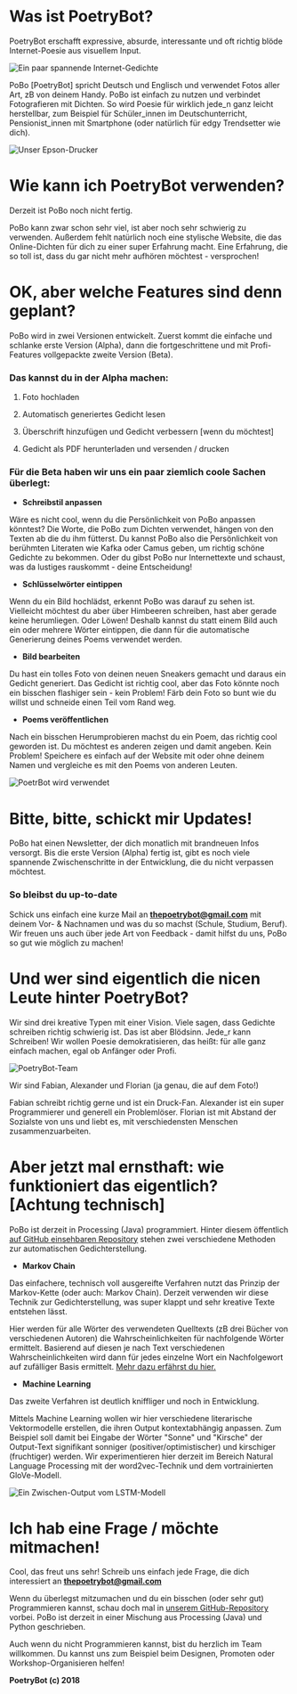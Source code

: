 ﻿# Was ist PoetryBot?

PoetryBot erschafft expressive, absurde, interessante und oft richtig blöde Internet-Poesie aus visuellem Input.

![Ein paar spannende Internet-Gedichte](/img/internet-poems.jpg)

PoBo [PoetryBot] spricht Deutsch und Englisch und verwendet Fotos aller Art, zB von deinem Handy. PoBo ist einfach zu nutzen und verbindet Fotografieren mit Dichten. So wird Poesie für wirklich jede_n ganz leicht herstellbar, zum Beispiel für Schüler_innen im Deutschunterricht, Pensionist_innen mit Smartphone (oder natürlich für edgy Trendsetter wie dich).

![Unser Epson-Drucker](/img/thermoprinter.jpg)

# Wie kann ich PoetryBot verwenden?

Derzeit ist PoBo noch nicht fertig.

PoBo kann zwar schon sehr viel, ist aber noch sehr schwierig zu verwenden. Außerdem fehlt natürlich noch eine stylische Website, die das Online-Dichten für dich zu einer super Erfahrung macht. Eine Erfahrung, die so toll ist, dass du gar nicht mehr aufhören möchtest - versprochen!

# OK, aber welche Features sind denn geplant?

PoBo wird in zwei Versionen entwickelt. Zuerst kommt die einfache und schlanke erste Version (Alpha), dann die fortgeschrittene und mit Profi-Features vollgepackte zweite Version (Beta).

### Das kannst du in der Alpha machen:

1) Foto hochladen

2) Automatisch generiertes Gedicht lesen

3) Überschrift hinzufügen und Gedicht verbessern [wenn du möchtest]

4) Gedicht als PDF herunterladen und versenden / drucken

### Für die Beta haben wir uns ein paar ziemlich coole Sachen überlegt:

* **Schreibstil anpassen**

Wäre es nicht cool, wenn du die Persönlichkeit von PoBo anpassen könntest? Die Worte, die PoBo zum Dichten verwendet, hängen von den Texten ab die du ihm fütterst. Du kannst PoBo also die Persönlichkeit von berühmten Literaten wie Kafka oder Camus geben, um richtig schöne Gedichte zu bekommen. Oder du gibst PoBo nur Internettexte und schaust, was da lustiges rauskommt - deine Entscheidung!

* **Schlüsselwörter eintippen**

Wenn du ein Bild hochlädst, erkennt PoBo was darauf zu sehen ist. Vielleicht möchtest du aber über Himbeeren schreiben, hast aber gerade keine herumliegen. Oder Löwen! Deshalb kannst du statt einem Bild auch ein oder mehrere Wörter eintippen, die dann für die automatische Generierung deines Poems verwendet werden.

* **Bild bearbeiten**

Du hast ein tolles Foto von deinen neuen Sneakers gemacht und daraus ein Gedicht generiert. Das Gedicht ist richtig cool, aber das Foto könnte noch ein bisschen flashiger sein - kein Problem! Färb dein Foto so bunt wie du willst und schneide einen Teil vom Rand weg.

* **Poems veröffentlichen**

Nach ein bisschen Herumprobieren machst du ein Poem, das richtig cool geworden ist. Du möchtest es anderen zeigen und damit angeben. Kein Problem! Speichere es einfach auf der Website mit oder ohne deinem Namen und vergleiche es mit den Poems von anderen Leuten.

![PoetrBot wird verwendet](img/pobo-use.jpg)

# Bitte, bitte, schickt mir Updates!

PoBo hat einen Newsletter, der dich monatlich mit brandneuen Infos versorgt. Bis die erste Version (Alpha) fertig ist, gibt es noch viele spannende Zwischenschritte in der Entwicklung, die du nicht verpassen möchtest.

### So bleibst du up-to-date

Schick uns einfach eine kurze Mail an **thepoetrybot@gmail.com** mit deinem Vor- & Nachnamen und was du so machst (Schule, Studium, Beruf). Wir freuen uns auch über jede Art von Feedback - damit hilfst du uns, PoBo so gut wie möglich zu machen!

# Und wer sind eigentlich die nicen Leute hinter PoetryBot?

Wir sind drei kreative Typen mit einer Vision. Viele sagen, dass Gedichte schreiben richtig schwierig ist. Das ist aber Blödsinn. Jede_r kann Schreiben!  Wir wollen Poesie demokratisieren, das heißt: für alle ganz einfach machen, egal ob Anfänger oder Profi.

![PoetryBot-Team](img/pobo-team.jpg)

Wir sind Fabian, Alexander und Florian (ja genau, die auf dem Foto!)

Fabian schreibt richtig gerne und ist ein Druck-Fan. Alexander ist ein super Programmierer und generell ein Problemlöser. Florian ist mit Abstand der Sozialste von uns und liebt es, mit verschiedensten Menschen zusammenzuarbeiten.

# Aber jetzt mal ernsthaft: wie funktioniert das eigentlich? [Achtung technisch]

PoBo ist derzeit in Processing (Java) programmiert. Hinter diesem öffentlich [auf GitHub einsehbaren Repository](https://github.com/axr95/PoetryBot/) stehen zwei verschiedene Methoden zur automatischen Gedichterstellung.

* **Markov Chain**

Das einfachere, technisch voll ausgereifte Verfahren nutzt das Prinzip der Markov-Kette (oder auch: Markov Chain). Derzeit verwenden wir diese Technik zur Gedichterstellung, was super klappt und sehr kreative Texte entstehen lässt.

Hier werden für alle Wörter des verwendeten Quelltexts (zB drei Bücher von verschiedenen Autoren) die Wahrscheinlichkeiten für nachfolgende Wörter ermittelt. Basierend auf diesen je nach Text verschiedenen Wahrscheinlichkeiten wird dann für jedes einzelne Wort ein Nachfolgewort auf zufälliger Basis ermittelt. [Mehr dazu erfährst du hier.](https://fabiandietrich.com/poetrybot/)

* **Machine Learning**

Das zweite Verfahren ist deutlich kniffliger und noch in Entwicklung.

Mittels Machine Learning wollen wir hier verschiedene literarische Vektormodelle erstellen, die ihren Output kontextabhängig anpassen. Zum Beispiel soll damit bei Eingabe der Wörter "Sonne" und "Kirsche" der Output-Text signifikant sonniger (positiver/optimistischer) und kirschiger (fruchtiger) werden. Wir experimentieren hier derzeit im Bereich Natural Language Processing mit der word2vec-Technik und dem vortrainierten GloVe-Modell.

![Ein Zwischen-Output vom LSTM-Modell](img/lstm-output.jpg)

# Ich hab eine Frage / möchte mitmachen!

Cool, das freut uns sehr! Schreib uns einfach jede Frage, die dich interessiert an **thepoetrybot@gmail.com**

Wenn du überlegst mitzumachen und du ein bisschen (oder sehr gut) Programmieren kannst, schau doch mal in [unserem GitHub-Repository](https://github.com/axr95/PoetryBot/) vorbei. PoBo ist derzeit in einer Mischung aus Processing (Java) und Python geschrieben.

Auch wenn du nicht Programmieren kannst, bist du herzlich im Team willkommen. Du kannst uns zum Beispiel beim Designen, Promoten oder Workshop-Organisieren helfen!


**PoetryBot (c) 2018**
